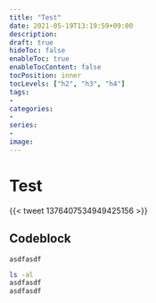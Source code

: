 ```yaml
---
title: "Test"
date: 2021-05-19T13:19:59+09:00
description: 
draft: true
hideToc: false
enableToc: true
enableTocContent: false
tocPosition: inner
tocLevels: ["h2", "h3", "h4"]
tags:
-
categories:
-
series:
-
image:
---
```


# Test

{{< tweet 1376407534949425156 >}}


## Codeblock

```
asdfasdf
```

```bash
ls -al
asdfasdf
asdfasdf
```
